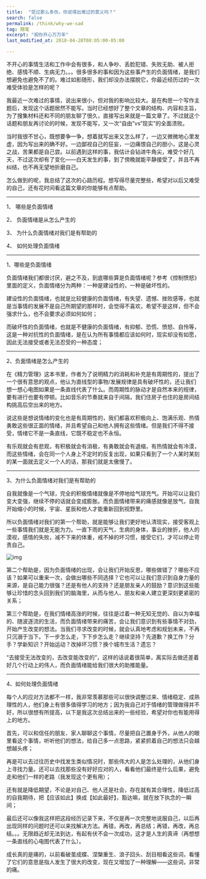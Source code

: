 ```yaml
---
title:  "受过那么多伤，你说得出难过的意义吗？"
search: false
permalink: /think/why-we-sad
tag: 随笔
excerpt: "祝你开心万万年"
last_modified_at: 2018-04-28T08:05:00-05:00

---
```




不开心的事情生活和工作中会有很多，和人争吵、丢脸犯错、失败无助、被人拒绝、感情不顺、生病无力。。。很多很多的事和因为这些事产生的负面情绪，是我们想避免也避免不了的。难过如影随形，我们却没办法摆脱它，你最近经历过的一次难受体验是怎样的呢？

 

我最近一次难过的事情，说出来很小，但对我的影响比较大。是在构思一个写作主题后，发现这个话题居然不能写。当时已经想好了整个文章的结构、内容和主旨，为了搜集材料还和不同的朋友聊了很久，直接写出来就是一篇文章了。不过就这个话题和朋友再讨论的时候，发现不能写，又一次“自由”vs“现实”的全面溃败。

 

当时我很不甘心，既想要争一争，想着就写出来又怎么样了，一边又微微地心里发虚，因为写出来的确不好。一边鄙视自己的狂妄，一边痛恨自己的胆小，这是心灵之战，苦果都是自己尝。以前遇到这样的事，我估计会钻进牛角尖，难受个好几天，不过这次却有了变化——白天发生的事，到了傍晚就能平静接受了，并且不再纠结，也不再无望地折磨自己。

 

怎么做到的呢，我总结了这次的心路历程。想写得尽量完整些，希望对以后又难受的自己，还有花时间看这篇文章的你能够有点帮助。

--------------------------------------

1、   哪些是负面情绪

2、  负面情绪是从怎么产生的

3、  为什么负面情绪对我们是有帮助的

4、  如何处理负面情绪

 

----------------------------

1、哪些是负面情绪

 

负面情绪我们都很讨厌，避之不及，到底哪些算是负面情绪呢？参考《控制愤怒》里面的定义，负面情绪分为两种：一种是建设性的，一种是破坏性的。

 

建设性的负面情绪，也就是比较健康的负面情绪，有失望、遗憾、挫败感等，也就是当事情的发展不是自己所期望的那样时，会觉得不喜欢，希望不是这样，但不会强求什么，也不会要求必须如何如何；

 

而破坏性的负面情绪，也就是不健康的负面情绪，有抑郁、恐慌、愤怒、自怜等，这是一种对抗性的负面情绪，是在认为所有事情都应该如何时，现实却没有如愿，因此无法接受或者无法忍受的一种态度；

---------------------------

2、负面情绪是怎么产生的

 

在《精力管理》这本书里，作者为了说明精力的消耗和补充是有周期性的，提出了一个很有意思的观点，他认为直线型的事物/发展规律是具有破坏性的，还让我们想一想心电图如果是一条直线代表了什么。而周期性的脉动才是自然本来的规律，要有进行也要有停顿。比如音乐的节奏就来自于间隔，我们住房子也住的是房间结构挑高后空出来的地方。 

说这些是想说情绪的变化也是有周期性的，我们都喜欢积极向上、饱满乐观、热情勇敢这些很正面的情绪，并且希望自己和他人拥有这些情绪。但是我们不得不接受，情绪它不是一条直线，它既不稳定也不永恒。

 

有乐观就会有悲观，有积极就会有消极，有勇敢就会有退缩，有热情就会有冷漠，而这些情绪，会在同一个人身上不定时的反复出现，如果只看到了一个人某时某刻的某一面就去定义一个人的话，那我们就是太傲慢了。

--------------------------

3、为什么负面情绪对我们是有帮助的

自我就像是一个气球，完全的积极情绪就像是不停地给气球充气。开始可以让我们变大变强，继续不停的话就会变成膨胀。而负面情绪带来的痛感就像是放气，自我开始缩小的时候，宇宙、星辰和他人才能重新回到视野里。

 

​       所以负面情绪对我们的第一个帮助，就是能够让我们更好地认清现实，接受客观上一些事情我们就是无能为力。一直下雨的天气，生病的身体，事业的挫折，他人的漠视，感情的失败，减不下来的体重，戒不掉的坏习惯，接受它们，才可以停止苛责自己。

 

![img](https://mmbiz.qpic.cn/mmbiz_jpg/fgOI29Gemlnfc8KBRX9k7ib9L7Qz1PriblKicibL9qHEsol73LVQ26J9FDNziaicoVq9Gib8iaToiaG5NT4W2IHks8EgWibQ/640?wx_fmt=jpeg)

第二个帮助是，因为负面情绪的出现，会让我们开始反思，哪些做错了？哪些不应该？如果可以重来一次，会做出哪些不同选择？它也可以让我们意识到自身力量的来源，是自己能力很强？还是有他人的支持？还是朋友亲人的鼓励？意识到这些能够让珍惜的念头回到我们的脑海里，从而与他人、朋友和亲人建立更深刻更紧密的关系；

 

第三个帮助是，在我们情绪高涨的时候，往往是过着一种无知无觉的、自以为幸福的、随波逐流的生活，而负面情绪带来的痛苦，会让我们意识到有些事情不对劲，开始产生改变的想法。当我们寻求改变的时候，就会认真地考虑和规划未来，不再只沉溺于当下。下一步怎么走，下下步怎么走？继续坚持？先道歉？换工作？分手？学新知识？开始运动？改掉坏习惯？换个城市生活？遗忘？

 

“去接受无法改变的，去改变能改变的”，这样的话说着很简单，离实际去做还差着好几个行动上的伟人，而负面情绪能给我们很大的助推能量。

--------------------------------

4、如何处理负面情绪

 

每个人的应对方法都不一样，我非常羡慕那些可以很快调整过来、情绪稳定、成熟理性的人，他们身上有很多值得学习的地方；因为我自己对于情绪的管理做得并不好，所以很想有所提高，以下是我这次总结出来的一些经验，希望对你也有能用得上的地方。

 

首先，可以和信任的朋友、家人聊聊这个事情，尽量把自己置身于外，从他人的眼里看这个事情，听听他们的想法，给自己多一点思路，紧紧抓着自己的想法只会越想越头疼；

 

再是可以去过往历史中找发生类似情况时，那些伟大的人是怎么处理的，从他们身上寻找力量。还可以去找那些没有好好应对的人，看看他们最终是什么后果，避免走和他们一样的老路（我发现这个更有用）；

 

还有就是降低期望，不论是对自己、他人还是社会，存在就有其合理性，降低过高的自我期待，把【应该如此】换成【如此最好】，豁达嘛，就在放下执念的一瞬间；

最后还可以像我这样把这段经历记录下来，不仅是再一次完整地说服自己，以后再出现同样的问题时还可以来找解决方法。再错，再改，再总结；再错，再改，再总结。。。无限趋近却无法到达，有起有伏不会一次成功，这才是人生的真谛（再想想一条直线的心电图代表了什么）。

 

成长真的是痛的，以前看破茧成蝶、涅槃重生、浪子回头、刮目相看这些词，看懂了它们的意思是指人发生了很大的改变，现在又增加了一种理解——这些词，非常的痛。



